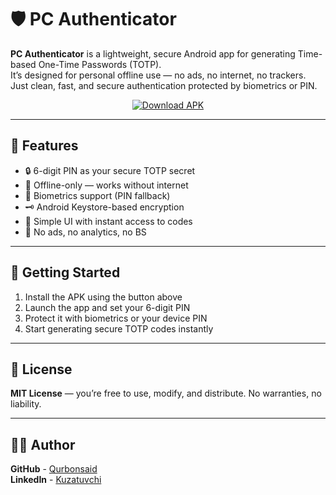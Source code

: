 # 🛡️ PC Authenticator

**PC Authenticator** is a lightweight, secure Android app for generating Time-based One-Time Passwords (TOTP).  
It’s designed for personal offline use — no ads, no internet, no trackers. Just clean, fast, and secure authentication protected by biometrics or PIN.

<div align="center">
  <a href="app/release/app-release.apk">
    <img src="https://img.shields.io/badge/Download-APK-green?style=for-the-badge&logo=android" alt="Download APK">
  </a>
</div>

---

## 🔐 Features

- 🔒 6-digit PIN as your secure TOTP secret
- 🧠 Offline-only — works without internet
- 🧬 Biometrics support (PIN fallback)
- 🗝️ Android Keystore-based encryption
- 🎯 Simple UI with instant access to codes
- 🚫 No ads, no analytics, no BS

---

## 📱 Getting Started

1. Install the APK using the button above
2. Launch the app and set your 6-digit PIN
3. Protect it with biometrics or your device PIN
4. Start generating secure TOTP codes instantly

---

## 🧾 License

**MIT License** — you’re free to use, modify, and distribute. No warranties, no liability.

---

## 👨‍💻 Author
**GitHub** - [Qurbonsaid](https://github.com/Qurbonsaid)  
**LinkedIn** - [Kuzatuvchi](https://www.linkedin.com/in/kuzatuvchi)
